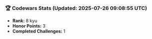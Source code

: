 ### 🏆 Codewars Stats (Updated: 2025-07-26 09:08:55 UTC)

- **Rank:** 8 kyu
- **Honor Points:** 3
- **Completed Challenges:** 1

